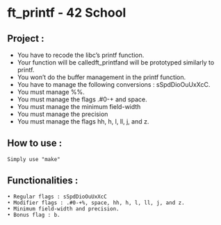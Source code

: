# ft_printf - 42 School

## Project :

- You have to recode the libc’s printf function.
- Your function will be calledft_printfand will be prototyped similarly to printf.
- You won’t do the buffer management in the printf function.
- You have to manage the following conversions : sSpdDioOuUxXcC.
- You must manage %%.
- You must manage the flags .#0-+ and space.
- You must manage the minimum field-width
- You must manage the precision
- You must manage the flags hh, h, l, ll, j, and z.

## How to use :

```
Simply use "make"
```

## Functionalities :

```
• Regular flags : sSpdDioOuUxXcC
• Modifier flags : .#0-+%, space, hh, h, l, ll, j, and z.
• Minimum field-width and precision.
• Bonus flag : b.
```